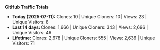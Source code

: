 
**GitHub Traffic Totals**

- **Today (2025-07-11):** Clones: 10 | Unique Cloners: 10 | Views: 23 | Unique Visitors: 8
- **Last 14 days:** Clones: 1,666 | Unique Cloners: 343 | Views: 2,696 | Unique Visitors: 46
- **Lifetime:** Clones: 2,678 | Unique Cloners: 555 | Views: 2,636 | Unique Visitors: 71
